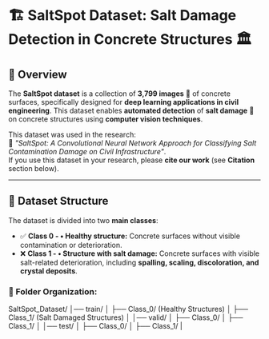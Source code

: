 # 🏗️ SaltSpot Dataset: Salt Damage Detection in Concrete Structures 🏛️  

## 📌 Overview  

The **SaltSpot dataset** is a collection of **3,799 images** 📸 of concrete surfaces, specifically designed for **deep learning applications in civil engineering**. This dataset enables **automated detection** of **salt damage** 🧂 on concrete structures using **computer vision techniques**.  

This dataset was used in the research:  
📄 *"SaltSpot: A Convolutional Neural Network Approach for Classifying Salt Contamination Damage on Civil Infrastructure"*.  
If you use this dataset in your research, please **cite our work** (see **Citation** section below).  

---

## 📂 Dataset Structure  

The dataset is divided into two **main classes**:  

- ✅ **Class 0 - •	Healthy structure:** Concrete surfaces without visible contamination or deterioration.  
- ❌ **Class 1 - •	Structure with salt damage:** Concrete surfaces with visible salt-related deterioration, including **spalling, scaling, discoloration, and crystal deposits**.  

### **📁 Folder Organization:**  
SaltSpot_Dataset/
│── train/ │ 
  ├── Class_0/ (Healthy Structures) │
  ├── Class_1/ (Salt Damaged Structures) │ 
│── valid/ │
  ├── Class_0/ │
  ├── Class_1/ │
│── test/ │ 
  ├── Class_0/ │ 
  ├── Class_1/ |
